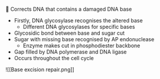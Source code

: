  Corrects DNA that contains a damaged DNA base
- Firstly, DNA glycosylase recognises the altered base
	- Different DNA glycosylases for specific bases
- Glycosidic bond between base and sugar cut
- Sugar with missing base recognised by AP endonuclease
	- Enzyme makes cut in phosphodiester backbone
- Gap filled by DNA polymerase and DNA ligase
- Occurs throughout the cell cycle


![[Base excision repair.png]]